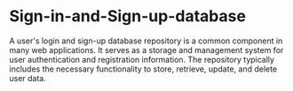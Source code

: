 # Sign-in-and-Sign-up-database
A user's login and sign-up database repository is a common component in many web applications. It serves as a storage and management system for user authentication and registration information. The repository typically includes the necessary functionality to store, retrieve, update, and delete user data.
